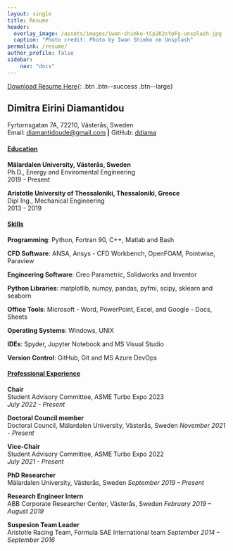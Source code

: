 ```yaml
---
layout: single
title: Resume
header:
  overlay_image: /assets/images/iwan-shimko-tCp2K2sYpFg-unsplash.jpg
  caption: "Photo credit: Photo by Iwan Shimko on Unsplash"
permalink: /resume/
author_profile: false
sidebar:
    nav: "docs"
---
```


[Download Resume Here][1]{: .btn .btn--success .btn--large}

[1]: /assets/docs/Diamantidou_CV_2col.pdf

## Dimitra Eirini Diamantidou 
Fyrtornsgatan 7A, 72210, Västerås, Sweden  
Email: [diamantidoude@gmail.com](mailto:diamantidoude@gmail.com) **|** 
GitHub: [ddiama](https://github.com/ddiama)

#### **<ins>Education</ins>**
**Mälardalen University, Västerås, Sweden**  
Ph.D., Energy and Enviromental Engineering   
2019 - Present

**Aristotle University of Thessaloniki, Thessaloniki, Greece**  
Dipl Ing., Mechanical Engineering  
2013 - 2019  

#### **<ins>Skills</ins>**
**Programming**: Python, Fortran 90, C++, Matlab and Bash  

**CFD Software**: ANSA, Ansys - CFD Workbench, OpenFOAM, Pointwise, Paraview  

**Engineering Software**: Creo Parametric, Solidworks and Inventor 

**Python Libraries**: matplotlib, numpy, pandas, pyfmi, scipy, sklearn and seaborn  

**Office Tools**: Microsoft - Word, PowerPoint, Excel, and Google - Docs, Sheets 

**Operating Systems**: Windows, UNIX  

**IDEs**: Spyder, Jupyter Notebook and MS Visual Studio

**Version Control**: GitHub, Git and MS Azure DevOps


#### **<ins>Professional Experience</ins>**

**Chair**  
Student Advisory Committee, ASME Turbo Expo 2023  
*July 2022 - Present* 

**Doctoral Council member**  
Doctoral Council, Mälardalen University, Västerås, Sweden
*November 2021 - Present* 

**Vice-Chair**  
Student Advisory Committee, ASME Turbo Expo 2022  
*July 2021 - Present* 

**PhD Researcher**  
Mälardalen University, Västerås, Sweden
*September 2019 – Present*  

**Research Engineer Intern**  
ABB Corporate Researcher Center, Västerås, Sweden
*February 2019 – August 2019*    

**Suspesion Team Leader**  
Aristotle Racing Team, Formula SAE International team
*September 2014 – September 2016*  
